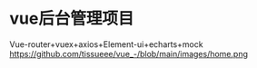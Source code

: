 # vue后台管理项目
Vue-router+vuex+axios+Element-ui+echarts+mock
https://github.com/tissueee/vue_-/blob/main/images/home.png
